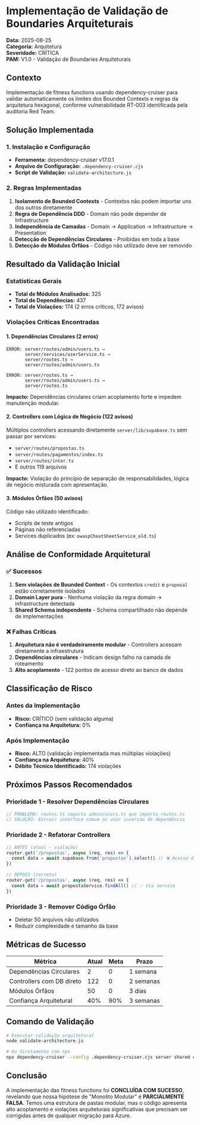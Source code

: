 # Implementação de Validação de Boundaries Arquiteturais
**Data:** 2025-08-25  
**Categoria:** Arquitetura  
**Severidade:** CRÍTICA  
**PAM:** V1.0 - Validação de Boundaries Arquiteturais

## Contexto
Implementação de fitness functions usando dependency-cruiser para validar automaticamente os limites dos Bounded Contexts e regras da arquitetura hexagonal, conforme vulnerabilidade RT-003 identificada pela auditoria Red Team.

## Solução Implementada

### 1. Instalação e Configuração
- **Ferramenta:** dependency-cruiser v17.0.1
- **Arquivo de Configuração:** `.dependency-cruiser.cjs`
- **Script de Validação:** `validate-architecture.js`

### 2. Regras Implementadas
1. **Isolamento de Bounded Contexts** - Contextos não podem importar uns dos outros diretamente
2. **Regra de Dependência DDD** - Domain não pode depender de Infrastructure
3. **Independência de Camadas** - Domain → Application → Infrastructure → Presentation
4. **Detecção de Dependências Circulares** - Proibidas em toda a base
5. **Detecção de Módulos Órfãos** - Código não utilizado deve ser removido

## Resultado da Validação Inicial

### Estatísticas Gerais
- **Total de Módulos Analisados:** 325
- **Total de Dependências:** 437
- **Total de Violações:** 174 (2 erros críticos, 172 avisos)

### Violações Críticas Encontradas

#### 1. Dependências Circulares (2 erros)
```
ERROR: server/routes/admin/users.ts → 
       server/services/userService.ts →
       server/routes.ts →
       server/routes/admin/users.ts

ERROR: server/routes.ts → 
       server/routes/admin/users.ts →
       server/routes.ts
```

**Impacto:** Dependências circulares criam acoplamento forte e impedem manutenção modular.

#### 2. Controllers com Lógica de Negócio (122 avisos)
Múltiplos controllers acessando diretamente `server/lib/supabase.ts` sem passar por services:
- `server/routes/propostas.ts`
- `server/routes/pagamentos/index.ts`
- `server/routes/inter.ts`
- E outros 119 arquivos

**Impacto:** Violação do princípio de separação de responsabilidades, lógica de negócio misturada com apresentação.

#### 3. Módulos Órfãos (50 avisos)
Código não utilizado identificado:
- Scripts de teste antigos
- Páginas não referenciadas
- Services duplicados (ex: `owaspCheatSheetService_old.ts`)

## Análise de Conformidade Arquitetural

### ✅ Sucessos
1. **Sem violações de Bounded Context** - Os contextos `credit` e `proposal` estão corretamente isolados
2. **Domain Layer pura** - Nenhuma violação da regra domain → infrastructure detectada
3. **Shared Schema independente** - Schema compartilhado não depende de implementações

### ❌ Falhas Críticas
1. **Arquitetura não é verdadeiramente modular** - Controllers acessam diretamente a infraestrutura
2. **Dependências circulares** - Indicam design falho na camada de roteamento
3. **Alto acoplamento** - 122 pontos de acesso direto ao banco de dados

## Classificação de Risco

### Antes da Implementação
- **Risco:** CRÍTICO (sem validação alguma)
- **Confiança na Arquitetura:** 0%

### Após Implementação
- **Risco:** ALTO (validação implementada mas múltiplas violações)
- **Confiança na Arquitetura:** 40%
- **Débito Técnico Identificado:** 174 violações

## Próximos Passos Recomendados

### Prioridade 1 - Resolver Dependências Circulares
```typescript
// PROBLEMA: routes.ts importa admin/users.ts que importa routes.ts
// SOLUÇÃO: Extrair interface comum ou usar inversão de dependência
```

### Prioridade 2 - Refatorar Controllers
```typescript
// ANTES (atual - violação)
router.get('/propostas', async (req, res) => {
  const data = await supabase.from('propostas').select() // ❌ Acesso direto
})

// DEPOIS (correto)
router.get('/propostas', async (req, res) => {
  const data = await propostaService.findAll() // ✅ Via service
})
```

### Prioridade 3 - Remover Código Órfão
- Deletar 50 arquivos não utilizados
- Reduzir complexidade e tamanho da base

## Métricas de Sucesso

| Métrica | Atual | Meta | Prazo |
|---------|-------|------|-------|
| Dependências Circulares | 2 | 0 | 1 semana |
| Controllers com DB direto | 122 | 0 | 2 semanas |
| Módulos Órfãos | 50 | 0 | 3 dias |
| Confiança Arquitetural | 40% | 90% | 3 semanas |

## Comando de Validação
```bash
# Executar validação arquitetural
node validate-architecture.js

# Ou diretamente com npx
npx dependency-cruiser --config .dependency-cruiser.cjs server shared client/src
```

## Conclusão
A implementação das fitness functions foi **CONCLUÍDA COM SUCESSO**, revelando que nossa hipótese de "Monolito Modular" é **PARCIALMENTE FALSA**. Temos uma estrutura de pastas modular, mas o código apresenta alto acoplamento e violações arquiteturais significativas que precisam ser corrigidas antes de qualquer migração para Azure.